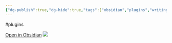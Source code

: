 ```yaml
---
{"dg-publish":true,"dg-hide":true,"tags":["obsidian","plugins","writing","focus"],"permalink":"/1-project/obsidian/fullscreen-focus-mode/","hide":true,"dgPassFrontmatter":true}
---
```


#plugins 

[Open in Obsidian](obsidian://show-plugin?id=obsidian-fullscreen-plugin)
![](https://i.imgur.com/ABMQQ6D.png)